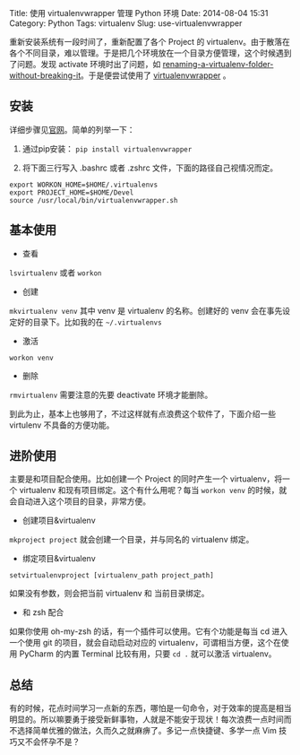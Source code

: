 Title: 使用 virtualenvwrapper 管理 Python 环境
Date: 2014-08-04 15:31
Category: Python
Tags: virtualenv
Slug: use-virtualenvwrapper

重新安装系统有一段时间了，重新配置了各个 Project 的 virtualenv。由于散落在各个不同目录，难以管理。于是把几个环境放在一个目录方便管理，这个时候遇到了问题。发现 activate 环境时出了问题，如 [renaming-a-virtualenv-folder-without-breaking-it](http://stackoverflow.com/questions/6628476/renaming-a-virtualenv-folder-without-breaking-it)。于是便尝试使用了 [virtualenvwrapper](http://virtualenvwrapper.readthedocs.org/en/latest/) 。

## 安装

详细步骤见[官网](http://virtualenvwrapper.readthedocs.org/en/latest/install.html)。简单的列举一下：

1. 通过pip安装：
`pip install virtualenvwrapper`

2. 将下面三行写入 .bashrc 或者 .zshrc 文件，下面的路径自己视情况而定。
```shell
export WORKON_HOME=$HOME/.virtualenvs
export PROJECT_HOME=$HOME/Devel
source /usr/local/bin/virtualenvwrapper.sh
```

## 基本使用

- 查看

`lsvirtualenv` 或者 `workon`

- 创建

`mkvirtualenv venv` 其中 venv 是 virtualenv 的名称。创建好的 venv 会在事先设定好的目录下。比如我的在 `~/.virtualenvs`

- 激活 

`workon venv`

- 删除

`rmvirtualenv` 需要注意的先要 deactivate 环境才能删除。

到此为止，基本上也够用了，不过这样就有点浪费这个软件了，下面介绍一些 virtulenv 不具备的方便功能。

## 进阶使用

主要是和项目配合使用。比如创建一个 Project 的同时产生一个 virtualenv，将一个 virtualenv 和现有项目绑定。这个有什么用呢？每当 `workon venv` 的时候，就会自动进入这个项目的目录，非常方便。

- 创建项目&virtualenv

`mkproject project` 就会创建一个目录，并与同名的 virtualenv 绑定。

- 绑定项目&virtualenv

`setvirtualenvproject [virtualenv_path project_path]`

如果没有参数，则会把当前 virtualenv 和 当前目录绑定。

- 和 zsh 配合

如果你使用 oh-my-zsh 的话，有一个插件可以使用。它有个功能是每当 cd 进入一个使用 git 的项目，就会自动启动对应的 virtualenv，可谓相当方便，这个在使用 PyCharm 的内置 Terminal 比较有用，只要 `cd .` 就可以激活 virtualenv。

## 总结

有的时候，花点时间学习一点新的东西，哪怕是一句命令，对于效率的提高是相当明显的。所以嘛要勇于接受新鲜事物，人就是不能安于现状！每次浪费一点时间而不选择简单优雅的做法，久而久之就麻痹了。多记一点快捷键、多学一点 Vim 技巧又不会怀孕不是？
